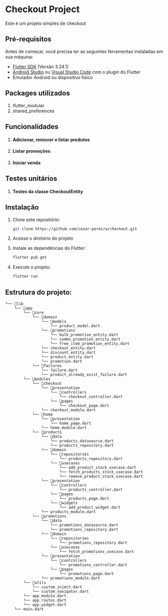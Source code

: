 # Checkout Project

Este é um projeto simples de checkout

## Pré-requisitos

Antes de começar, você precisa ter as seguintes ferramentas instaladas em sua máquina:

- [Flutter SDK](https://flutter.dev/docs/get-started/install) (Versão 3.24.1)
- [Android Studio](https://developer.android.com/studio) ou [Visual Studio Code](https://code.visualstudio.com/) com o plugin do Flutter
- Emulador Android ou dispositivo físico

## Packages utilizados

1. flutter_modular
2. shared_preferences

## Funcionalidades

1. #### Adicionar, remover e listar produtos
2. #### Listar promoções
3. #### Iniciar venda

## Testes unitários

1. #### Testes da classe CheckoutEntity

## Instalação

1. Clone este repositório:

   ```bash
   git clone https://github.com/cezar-pereira/checkout.git
   ```

2. Acesse o diretório do projeto

3. Instale as dependências do Flutter:

   ```bash
   flutter pub get
   ```

4. Execute o projeto:

   ```bash
   flutter run
   ```

## Estrutura do projeto:

```
└── 📁lib
    └── 📁app
        └── 📁core
            └── 📁domain
                └── 📁models
                    └── product_model.dart
                └── 📁promotions
                    └── bulk_promotion_entity.dart
                    └── combo_promotion_entity.dart
                    └── free_item_promotion_entity.dart
                └── checkout_entity.dart
                └── discount_entity.dart
                └── product_entity.dart
                └── promotion.dart
            └── 📁failures
                └── failure.dart
                └── product_already_exist_failure.dart
        └── 📁modules
            └── 📁checkout
                └── 📁presentation
                    └── 📁controllers
                        └── checkout_controller.dart
                    └── 📁pages
                        └── checkout_page.dart
                └── checkout_module.dart
            └── 📁home
                └── 📁presentation
                    └── home_page.dart
                └── home_module.dart
            └── 📁products
                └── 📁data
                    └── products_datasource.dart
                    └── products_repository.dart
                └── 📁domain
                    └── 📁repositories
                        └── products_repository.dart
                    └── 📁usecases
                        └── add_product_stock_usecase.dart
                        └── fetch_products_stock_usecase.dart
                        └── remove_product_stock_usecase.dart
                └── 📁presentation
                    └── 📁controllers
                        └── products_controller.dart
                    └── 📁pages
                        └── products_page.dart
                    └── 📁widgets
                        └── add_product_widget.dart
                └── products_module.dart
            └── 📁promotions
                └── 📁data
                    └── promotions_datasource.dart
                    └── promotions_repository.dart
                └── 📁domain
                    └── 📁repositories
                        └── promotions_repository.dart
                    └── 📁usecases
                        └── fetch_promotions_usecase.dart
                └── 📁presentation
                    └── 📁controllers
                        └── promotions_controller.dart
                    └── 📁pages
                        └── promotions_page.dart
                └── promotions_module.dart
        └── 📁utils
            └── custom_inject.dart
            └── custom_navigator.dart
        └── app_module.dart
        └── app_routes.dart
        └── app_widget.dart
    └── main.dart
```
